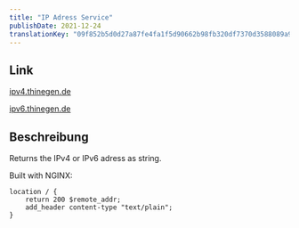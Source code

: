 ```yaml
---
title: "IP Adress Service"
publishDate: 2021-12-24
translationKey: "09f852b5d0d27a87fe4fa1f5d90662b98fb320df7370d3588089a940efbee43a"
---
```


## Link

[ipv4.thinegen.de](https://ipv4.thinegen.de)

[ipv6.thinegen.de](https://ipv4.thinegen.de)

## Beschreibung

Returns the IPv4 or IPv6 adress as string.

Built with NGINX:

~~~
location / {
    return 200 $remote_addr;
    add_header content-type "text/plain";
}
~~~